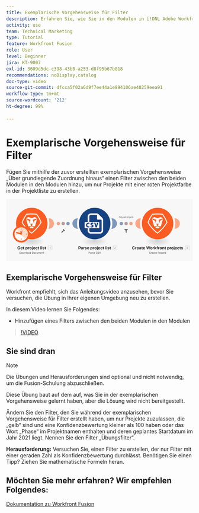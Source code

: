 ```yaml
---
title: Exemplarische Vorgehensweise für Filter
description: Erfahren Sie, wie Sie in den Modulen in [!DNL Adobe Workfront Fusion]einen Filter zwischen zwei Modulen hinzufügen.
activity: use
team: Technical Marketing
type: Tutorial
feature: Workfront Fusion
role: User
level: Beginner
jira: KT-9007
exl-id: 3609d5dc-c398-43b0-a253-d8f95b67b818
recommendations: noDisplay,catalog
doc-type: video
source-git-commit: dfcca5f02a6d9f7ee44a1e894106ae48259eea91
workflow-type: tm+mt
source-wordcount: '212'
ht-degree: 99%

---
```


# Exemplarische Vorgehensweise für Filter

Fügen Sie mithilfe der zuvor erstellten exemplarischen Vorgehensweise „Über grundlegende Zuordnung hinaus“ einen Filter zwischen den beiden Modulen in den Modulen hinzu, um nur Projekte mit einer roten Projektfarbe in der Projektliste zu erstellen.

![Ein Bild des Fusion-Szenarios](assets/understand-the-basics-2.png)

## Exemplarische Vorgehensweise für Filter

Workfront empfiehlt, sich das Anleitungsvideo anzusehen, bevor Sie versuchen, die Übung in Ihrer eigenen Umgebung neu zu erstellen.

In diesem Video lernen Sie Folgendes:

* Hinzufügen eines Filters zwischen den beiden Modulen in den Modulen

>[!VIDEO](https://video.tv.adobe.com/v/335266/?quality=12&learn=on&enablevpops)


## Sie sind dran

>[!NOTE]
>
>Die Übungen und Herausforderungen sind optional und nicht notwendig, um die Fusion-Schulung abzuschließen.

Diese Übung baut auf dem auf, was Sie in der exemplarischen Vorgehensweise gelernt haben, aber die Lösung wird nicht bereitgestellt.

Ändern Sie den Filter, den Sie während der exemplarischen Vorgehensweise für Filter erstellt haben, um nur Projekte zuzulassen, die „gelb“ sind und eine Konfidenzbewertung kleiner als 100 haben oder das Wort „Phase“ im Projektnamen enthalten und deren geplantes Startdatum im Jahr 2021 liegt. Nennen Sie den Filter „Übungsfilter“.

**Herausforderung:** Versuchen Sie, einen Filter zu erstellen, der nur Filter mit einer geraden Zahl als Konfidenzbewertung durchlässt. Benötigen Sie einen Tipp? Ziehen Sie mathematische Formeln heran.

## Möchten Sie mehr erfahren? Wir empfehlen Folgendes:

[Dokumentation zu Workfront Fusion](https://experienceleague.adobe.com/en/docs/workfront-fusion/using/get-started-with-fusion/understand-workfront-fusion/workfront-fusion-overview)

